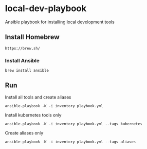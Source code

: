 # local-dev-playbook

Ansible playbook for installing local development tools

## Install Homebrew

`https://brew.sh/`

### Install Ansible

`brew install ansible`

## Run

Install all tools and create aliases

`ansible-playbook -K -i inventory playbook.yml`

Install kubernetes tools only

`ansible-playbook -K -i inventory playbook.yml --tags kubernetes`

Create aliases only

`ansible-playbook -K -i inventory playbook.yml --tags aliases`
